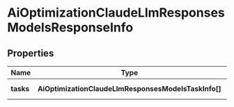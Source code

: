# AiOptimizationClaudeLlmResponsesModelsResponseInfo

## Properties

| Name | Type | Description | Notes |
|------------ | ------------- | ------------- | -------------|
**tasks** | **AiOptimizationClaudeLlmResponsesModelsTaskInfo[]** | array of tasks |[optional]|